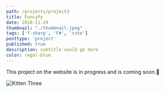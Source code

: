 ```yaml
---
path: /projects/project3
title: FuncyPy
date: 2018-11-29
thumbnail: "./thumbnail.jpeg"
tags: ['f-sharp', 'F#', 'cute']
posttype: 'project'
published: true
description: subtitle could go here
color: regal-blue
---
```


This project on the website is in progress and is coming soon.<span aria-label="image">🤭</span>

![Kitten Three](/thumbnail.jpeg)